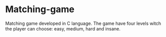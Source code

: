 # Matching-game
Matching game developed in C language. The game have four levels witch the player can choose: easy, medium, hard and insane.
